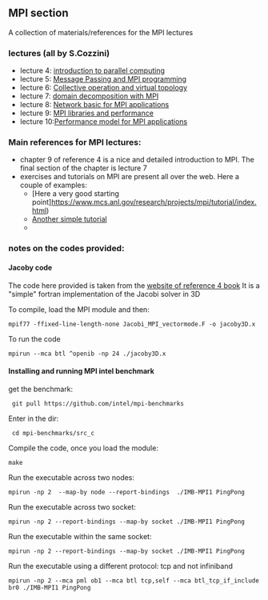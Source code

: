 ## MPI section 

A collection of materials/references for the MPI lectures 


### lectures (all by S.Cozzini)
 
 - lecture 4: [introduction to parallel computing]()
 - lecture 5: [Message Passing and MPI programming](lecture05-MessagePassing-and-MPI-Programming.pdf)
 - lecture 6: [Collective operation and virtual topology](lecture06-Collective-MPI-virtual-topology.pdf)
 - lecture 7: [domain decomposition with MPI](lecture07-Domain-Decomposition-with-MPI.pdf)
 - lecture 8: [Network basic for MPI applications](lecture08-Network-basics-for-MPI-application.pdf)
 - lecture 9: [MPI libraries and performance ](lecture09-mpi-libraries-and-performance.pdf)
 - lecture 10:[Performance model for MPI applications](lecture10-PerformanceEvaluationforMPI-applications.pdf)
 


### Main references for MPI lectures: 
 - chapter 9 of reference 4 is a nice and detailed introduction to MPI. The final section of the chapter is lecture 7 
 - exercises and tutorials on  MPI are present all over the web. Here a couple of examples:
    - [Here a very good starting point]https://www.mcs.anl.gov/research/projects/mpi/tutorial/index.html)
    - [Another simple tutorial](https://mpitutorial.com/tutorials/)
    - 

###  notes on the codes provided:


#### Jacoby code
The  code here provided is taken from the [ website of reference 4 book](https://blogs.fau.de/hager/hpc-book#teaching)
It is a "simple" fortran implementation of the Jacobi solver in 3D

To compile, load the MPI module and then:

 ` mpif77 -ffixed-line-length-none Jacobi_MPI_vectormode.F -o jacoby3D.x `

To run the code

` mpirun --mca btl ^openib -np 24 ./jacoby3D.x  `

#### Installing and running MPI intel benchmark

get the benchmark:
 
 ` git pull https://github.com/intel/mpi-benchmarks`

Enter in the dir: 
 
 `  cd mpi-benchmarks/src_c `

Compile the code, once you load the module: 
 
 ` make `

Run the executable across two nodes: 

 ` mpirun -np 2  --map-by node --report-bindings  ./IMB-MPI1 PingPong `

Run the executable across two socket: 
 
 ` mpirun -np 2 --report-bindings --map-by socket ./IMB-MPI1 PingPong `
 
Run the executable within the same socket:

   ` mpirun -np 2 --report-bindings --map-by socket ./IMB-MPI1 PingPong `

Run the executable using a different protocol: tcp and not infiniband

   ` mpirun -np 2 --mca pml ob1 --mca btl tcp,self --mca btl_tcp_if_include br0 ./IMB-MPI1 PingPong `

  

